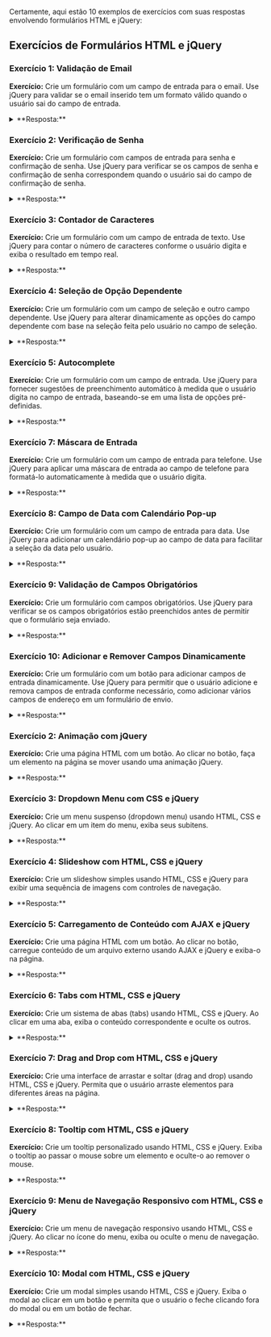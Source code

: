Certamente, aqui estão 10 exemplos de exercícios com suas respostas envolvendo formulários HTML e jQuery:

## Exercícios de Formulários HTML e jQuery

</details>

### Exercício 1: Validação de Email
**Exercício:**
Crie um formulário com um campo de entrada para o email. Use jQuery para validar se o email inserido tem um formato válido quando o usuário sai do campo de entrada.

<details><summary>**Resposta:**</summary></summary>

```html
<!DOCTYPE html>
<html>
<head>
    <title>Validação de Email</title>
    <script src="https://code.jquery.com/jquery-3.6.0.min.js"></script>
    <script>
        $(document).ready(function(){
            $('#email').blur(function(){
                var email = $(this).val();
                if(!isValidEmail(email)){
                    alert("Por favor, insira um email válido.");
                    $(this).val('');
                    $(this).focus();
                }
            });
            
            function isValidEmail(email) {
                var pattern = /^[^\s@]+@[^\s@]+\.[^\s@]+$/;
                return pattern.test(email);
            }
        });
    </script>
</head>
<body>
    <form>
        Email: <input type="email" id="email" name="email">
    </form>
</body>
</html>
```

</details>

### Exercício 2: Verificação de Senha

**Exercício:**
Crie um formulário com campos de entrada para senha e confirmação de senha. Use jQuery para verificar se os campos de senha e confirmação de senha correspondem quando o usuário sai do campo de confirmação de senha.

<details><summary>**Resposta:**</summary></summary>
```html
<!DOCTYPE html>
<html>
<head>
    <title>Verificação de Senha</title>
    <script src="https://code.jquery.com/jquery-3.6.0.min.js"></script>
    <script>
        $(document).ready(function(){
            $('#confirm_password').blur(function(){
                var password = $('#password').val();
                var confirmPassword = $(this).val();
                if(password !== confirmPassword){
                    alert("As senhas não correspondem.");
                    $('#password').val('');
                    $(this).val('');
                    $('#password').focus();
                }
            });
        });
    </script>
</head>
<body>
    <form>
        Senha: <input type="password" id="password" name="password"><br>
        Confirme a Senha: <input type="password" id="confirm_password" name="confirm_password">
    </form>
</body>
</html>
```

</details>

### Exercício 3: Contador de Caracteres
**Exercício:**
Crie um formulário com um campo de entrada de texto. Use jQuery para contar o número de caracteres conforme o usuário digita e exiba o resultado em tempo real.

<details><summary>**Resposta:**</summary>
```html
<!DOCTYPE html>
<html>
<head>
    <title>Contador de Caracteres</title>
    <script src="https://code.jquery.com/jquery-3.6.0.min.js"></script>
    <script>
        $(document).ready(function(){
            $('#input_text').keyup(function(){
                var characters = $(this).val().length;
                $('#character_count').text(characters);
            });
        });
    </script>
</head>
<body>
    <form>
        <textarea id="input_text"></textarea>
        <div>Contagem de caracteres: <span id="character_count">0</span></div>
    </form>
</body>
</html>
```

Claro, aqui estão os próximos exemplos:

</details>

### Exercício 4: Seleção de Opção Dependente
**Exercício:**
Crie um formulário com um campo de seleção e outro campo dependente. Use jQuery para alterar dinamicamente as opções do campo dependente com base na seleção feita pelo usuário no campo de seleção.

<details><summary>**Resposta:**</summary>
```html
<!DOCTYPE html>
<html>
<head>
    <title>Seleção de Opção Dependente</title>
    <script src="https://code.jquery.com/jquery-3.6.0.min.js"></script>
    <script>
        $(document).ready(function(){
            $('#select_option').change(function(){
                var selectedOption = $(this).val();
                if(selectedOption === 'A'){
                    $('#dependent_field').html('<option value="X">Opção X</option><option value="Y">Opção Y</option>');
                } else if(selectedOption === 'B'){
                    $('#dependent_field').html('<option value="P">Opção P</option><option value="Q">Opção Q</option>');
                } else {
                    $('#dependent_field').html('<option value="">Selecione uma opção</option>');
                }
            });
        });
    </script>
</head>
<body>
    <form>
        Campo de Seleção:
        <select id="select_option">
            <option value="">Selecione</option>
            <option value="A">Opção A</option>
            <option value="B">Opção B</option>
        </select><br>
        
        Campo Dependente:
        <select id="dependent_field">
            <option value="">Selecione uma opção</option>
        </select>
    </form>
</body>
</html>
```

</details>

### Exercício 5: Autocomplete
**Exercício:**
Crie um formulário com um campo de entrada. Use jQuery para fornecer sugestões de preenchimento automático à medida que o usuário digita no campo de entrada, baseando-se em uma lista de opções pré-definidas.

<details><summary>**Resposta:**</summary>
```html
<!DOCTYPE html>
<html>
<head>
    <title>Autocomplete</title>
    <script src="https://code.jquery.com/jquery-3.6.0.min.js"></script>
    <script>
        $(document).ready(function(){
            var suggestions = ["Maçã", "Banana", "Pera", "Uva", "Laranja"];
            
            $('#input_text').autocomplete({
                source: suggestions
            });
        });
    </script>
    <link rel="stylesheet" href="https://cdnjs.cloudflare.com/ajax/libs/jqueryui/1.12.1/jquery-ui.min.css">
    <script src="https://cdnjs.cloudflare.com/ajax/libs/jqueryui/1.12.1/jquery-ui.min.js"></script>
</head>
<body>
    <form>
        Campo de Entrada:
        <input type="text" id="input_text">
    </form>
</body>
</html>
```

Claro, aqui estão mais exemplos:

</details>

### Exercício 6: Envio Assíncrono de Formulário
**Exercício:**
Crie um formulário com campos de entrada para nome e email. Use jQuery para enviar os dados do formulário para um servidor de forma assíncrona, sem atualizar a página.

<details><summary>**Resposta:**</summary>
```html
<!DOCTYPE html>
<html>
<head>
    <title>Envio Assíncrono de Formulário</title>
    <script src="https://code.jquery.com/jquery-3.6.0.min.js"></script>
    <script>
        $(document).ready(function(){
            $('#submit_button').click(function(e){
                e.preventDefault();
                var name = $('#name').val();
                var email = $('#email').val();
                $.ajax({
                    url: 'seu_script_de_processamento.php',
                    method: 'POST',
                    data: {name: name, email: email},
                    success: function(response){
                        alert(response); // Exibir mensagem de sucesso ou fazer outra ação
                    }
                });
            });
        });
    </script>
</head>
<body>
    <form>
        Nome: <input type="text" id="name" name="name"><br>
        Email: <input type="email" id="email" name="email"><br>
        <button type="submit" id="submit_button">Enviar</button>
    </form>
</body>
</html>
```

</details>

### Exercício 7: Máscara de Entrada
**Exercício:**
Crie um formulário com um campo de entrada para telefone. Use jQuery para aplicar uma máscara de entrada ao campo de telefone para formatá-lo automaticamente à medida que o usuário digita.

<details><summary>**Resposta:**</summary>
```html
<!DOCTYPE html>
<html>
<head>
    <title>Máscara de Entrada</title>
    <script src="https://code.jquery.com/jquery-3.6.0.min.js"></script>
    <script src="https://cdnjs.cloudflare.com/ajax/libs/jquery.mask/1.14.16/jquery.mask.min.js"></script>
    <script>
        $(document).ready(function(){
            $('#phone').mask('(00) 00000-0000');
        });
    </script>
</head>
<body>
    <form>
        Telefone: <input type="text" id="phone" name="phone">
    </form>
</body>
</html>
```

Claro, aqui estão mais exemplos:

</details>

### Exercício 8: Campo de Data com Calendário Pop-up
**Exercício:**
Crie um formulário com um campo de entrada para data. Use jQuery para adicionar um calendário pop-up ao campo de data para facilitar a seleção da data pelo usuário.

<details><summary>**Resposta:**</summary>
```html
<!DOCTYPE html>
<html>
<head>
    <title>Campo de Data com Calendário Pop-up</title>
    <script src="https://code.jquery.com/jquery-3.6.0.min.js"></script>
    <script src="https://cdnjs.cloudflare.com/ajax/libs/jqueryui/1.12.1/jquery-ui.min.js"></script>
    <link rel="stylesheet" href="https://cdnjs.cloudflare.com/ajax/libs/jqueryui/1.12.1/jquery-ui.min.css">
    <script>
        $(document).ready(function(){
            $('#date').datepicker({
                dateFormat: 'yy-mm-dd'
            });
        });
    </script>
</head>
<body>
    <form>
        Data: <input type="text" id="date" name="date">
    </form>
</body>
</html>
```

</details>

### Exercício 9: Validação de Campos Obrigatórios
**Exercício:**
Crie um formulário com campos obrigatórios. Use jQuery para verificar se os campos obrigatórios estão preenchidos antes de permitir que o formulário seja enviado.

<details><summary>**Resposta:**</summary>
```html
<!DOCTYPE html>
<html>
<head>
    <title>Validação de Campos Obrigatórios</title>
    <script src="https://code.jquery.com/jquery-3.6.0.min.js"></script>
    <script>
        $(document).ready(function(){
            $('#submit_button').click(function(){
                var name = $('#name').val();
                var email = $('#email').val();
                if(name === '' || email === ''){
                    alert("Por favor, preencha todos os campos obrigatórios.");
                    return false;
                }
            });
        });
    </script>
</head>
<body>
    <form>
        Nome: <input type="text" id="name" name="name"><br>
        Email: <input type="email" id="email" name="email"><br>
        <button type="submit" id="submit_button">Enviar</button>
    </form>
</body>
</html>
```

Claro, aqui está o último exemplo:

</details>

### Exercício 10: Adicionar e Remover Campos Dinamicamente
**Exercício:**
Crie um formulário com um botão para adicionar campos de entrada dinamicamente. Use jQuery para permitir que o usuário adicione e remova campos de entrada conforme necessário, como adicionar vários campos de endereço em um formulário de envio.

<details><summary>**Resposta:**</summary>
```html
<!DOCTYPE html>
<html>
<head>
    <title>Adicionar e Remover Campos Dinamicamente</title>
    <script src="https://code.jquery.com/jquery-3.6.0.min.js"></script>
    <script>
        $(document).ready(function(){
            var max_fields = 5; // Número máximo de campos
            var wrapper = $("#input_fields_wrap"); // Container de campos
            var add_button = $("#add_field_button"); // Botão de adicionar campo

            var x = 1; // Inicial contador de campos
            $(add_button).click(function(e){
                e.preventDefault();
                if(x < max_fields){ // Checa limite máximo de campos
                    x++; // Incrementa contador
                    $(wrapper).append('<div><input type="text" name="field_' + x + '"/><a href="#" class="remove_field">Remover</a></div>'); // Adiciona campo de entrada
                }
            });

            $(wrapper).on("click",".remove_field", function(e){
                e.preventDefault(); $(this).parent('div').remove(); x--;
            });
        });
    </script>
</head>
<body>
    <form>
        <div id="input_fields_wrap">
            <button id="add_field_button">Adicionar Campo</button>
        </div>
    </form>
</body>
</html>
```

Neste exemplo, os campos de entrada são adicionados dinamicamente quando o usuário clica no botão "Adicionar Campo" e podem ser removidos clicando no link "Remover" ao lado de cada campo. O número máximo de campos é definido pela variável `max_fields`.

Claro, aqui estão 10 exemplos de exercícios com suas respostas envolvendo HTML, CSS e jQuery:

</details>

### Exercício 1: Toggle de Classe com jQuery
**Exercício:**
Crie uma página HTML com um botão. Ao clicar no botão, alterne a classe de um elemento na página para alterar seu estilo usando jQuery.

<details><summary>**Resposta:**</summary>
```html
<!DOCTYPE html>
<html>
<head>
    <title>Toggle de Classe com jQuery</title>
    <style>
        .highlighted {
            background-color: yellow;
        }
    </style>
    <script src="https://code.jquery.com/jquery-3.6.0.min.js"></script>
    <script>
        $(document).ready(function(){
            $('#toggle_button').click(function(){
                $('#element_to_toggle').toggleClass('highlighted');
            });
        });
    </script>
</head>
<body>
    <button id="toggle_button">Toggle Classe</button>
    <div id="element_to_toggle">Elemento para Alternar</div>
</body>
</html>
```

</details>

### Exercício 2: Animação com jQuery
**Exercício:**
Crie uma página HTML com um botão. Ao clicar no botão, faça um elemento na página se mover usando uma animação jQuery.

<details><summary>**Resposta:**</summary>
```html
<!DOCTYPE html>
<html>
<head>
    <title>Animação com jQuery</title>
    <style>
        #animated_element {
            width: 100px;
            height: 100px;
            background-color: blue;
            position: relative;
        }
    </style>
    <script src="https://code.jquery.com/jquery-3.6.0.min.js"></script>
    <script>
        $(document).ready(function(){
            $('#animate_button').click(function(){
                $('#animated_element').animate({left: '250px'});
            });
        });
    </script>
</head>
<body>
    <button id="animate_button">Animar</button>
    <div id="animated_element"></div>
</body>
</html>
```

Claro, aqui estão mais exemplos:

</details>

### Exercício 3: Dropdown Menu com CSS e jQuery
**Exercício:**
Crie um menu suspenso (dropdown menu) usando HTML, CSS e jQuery. Ao clicar em um item do menu, exiba seus subitens.

<details><summary>**Resposta:**</summary>
```html
<!DOCTYPE html>
<html>
<head>
    <title>Dropdown Menu com CSS e jQuery</title>
    <style>
        .dropdown {
            position: relative;
            display: inline-block;
        }
        .dropdown-content {
            display: none;
            position: absolute;
            background-color: #f9f9f9;
            min-width: 100px;
            box-shadow: 0 8px 16px 0 rgba(0,0,0,0.2);
            z-index: 1;
        }
        .dropdown:hover .dropdown-content {
            display: block;
        }
        .dropdown-content a {
            color: black;
            padding: 12px 16px;
            text-decoration: none;
            display: block;
        }
    </style>
    <script src="https://code.jquery.com/jquery-3.6.0.min.js"></script>
    <script>
        $(document).ready(function(){
            $('.dropdown').hover(function(){
                $(this).find('.dropdown-content').toggle();
            });
        });
    </script>
</head>
<body>
    <div class="dropdown">
        <span>Menu</span>
        <div class="dropdown-content">
            <a href="#">Item 1</a>
            <a href="#">Item 2</a>
            <a href="#">Item 3</a>
        </div>
    </div>
</body>
</html>
```

</details>

### Exercício 4: Slideshow com HTML, CSS e jQuery
**Exercício:**
Crie um slideshow simples usando HTML, CSS e jQuery para exibir uma sequência de imagens com controles de navegação.

<details><summary>**Resposta:**</summary>
```html
<!DOCTYPE html>
<html>
<head>
    <title>Slideshow com HTML, CSS e jQuery</title>
    <style>
        .slideshow-container {
            position: relative;
            max-width: 1000px;
            margin: auto;
        }
        .mySlides {
            display: none;
        }
        .prev, .next {
            cursor: pointer;
            position: absolute;
            top: 50%;
            width: auto;
            padding: 16px;
            margin-top: -22px;
            color: white;
            font-weight: bold;
            font-size: 18px;
            transition: 0.6s ease;
            border-radius: 0 3px 3px 0;
        }
        .next {
            right: 0;
            border-radius: 3px 0 0 3px;
        }
        .prev:hover, .next:hover {
            background-color: rgba(0,0,0,0.8);
        }
        .numbertext {
            color: #f2f2f2;
            font-size: 12px;
            padding: 8px 12px;
            position: absolute;
            top: 0;
        }
        .caption-container {
            text-align: center;
            background-color: rgba(0,0,0,0.8);
            padding: 2px 16px;
            color: white;
        }
        .dot {
            cursor: pointer;
            height: 15px;
            width: 15px;
            margin: 0 2px;
            background-color: #bbb;
            border-radius: 50%;
            display: inline-block;
            transition: background-color 0.6s ease;
        }
        .active, .dot:hover {
            background-color: #717171;
        }
        .fade {
            animation-name: fade;
            animation-duration: 1.5s;
        }
        @keyframes fade {
            from {opacity: .4}
            to {opacity: 1}
        }
    </style>
    <script src="https://code.jquery.com/jquery-3.6.0.min.js"></script>
    <script>
        var slideIndex = 1;
        showSlides(slideIndex);
        function plusSlides(n) {
            showSlides(slideIndex += n);
        }
        function currentSlide(n) {
            showSlides(slideIndex = n);
        }
        function showSlides(n) {
            var i;
            var slides = $(".mySlides");
            var dots = $(".dot");
            if (n > slides.length) {slideIndex = 1}
            if (n < 1) {slideIndex = slides.length}
            for (i = 0; i < slides.length; i++) {
                slides[i].style.display = "none";
            }
            for (i = 0; i < dots.length; i++) {
                dots[i].className = dots[i].className.replace(" active", "");
            }
            slides[slideIndex-1].style.display = "block";
            dots[slideIndex-1].className += " active";
        }
    </script>
</head>
<body>
    <div class="slideshow-container">
        <div class="mySlides fade">
            <img src="img1.jpg">
        </div>
        <div class="mySlides fade">
            <img src="img2.jpg">
        </div>
        <div class="mySlides fade">
            <img src="img3.jpg">
        </div>
        <a class="prev" onclick="plusSlides(-1)">&#10094;</a>
        <a class="next" onclick="plusSlides(1)">&#10095;</a>
    </div>
    <br>
    <div style="text-align:center">
        <span class="dot" onclick="currentSlide(1)"></span> 
        <span class="dot" onclick="currentSlide(2)"></span> 
        <span class="dot" onclick="currentSlide(3)"></span> 
    </div>
</body>
</html>
```

Claro, aqui estão mais exemplos:

</details>

### Exercício 5: Carregamento de Conteúdo com AJAX e jQuery
**Exercício:**
Crie uma página HTML com um botão. Ao clicar no botão, carregue conteúdo de um arquivo externo usando AJAX e jQuery e exiba-o na página.

<details><summary>**Resposta:**</summary>
```html
<!DOCTYPE html>
<html>
<head>
    <title>Carregamento de Conteúdo com AJAX e jQuery</title>
    <script src="https://code.jquery.com/jquery-3.6.0.min.js"></script>
    <script>
        $(document).ready(function(){
            $('#load_content_button').click(function(){
                $('#content').load('conteudo.html');
            });
        });
    </script>
</head>
<body>
    <button id="load_content_button">Carregar Conteúdo</button>
    <div id="content"></div>
</body>
</html>
```
*conteudo.html*
```html
<p>Este é um conteúdo carregado dinamicamente.</p>
```

</details>

### Exercício 6: Tabs com HTML, CSS e jQuery
**Exercício:**
Crie um sistema de abas (tabs) usando HTML, CSS e jQuery. Ao clicar em uma aba, exiba o conteúdo correspondente e oculte os outros.

<details><summary>**Resposta:**</summary>
```html
<!DOCTYPE html>
<html>
<head>
    <title>Tabs com HTML, CSS e jQuery</title>
    <style>
        .tabcontent {
            display: none;
        }
    </style>
    <script src="https://code.jquery.com/jquery-3.6.0.min.js"></script>
    <script>
        $(document).ready(function(){
            $('.tablinks').click(function(){
                var tabId = $(this).attr('data-tab');
                $('.tabcontent').hide();
                $('#' + tabId).show();
            });
        });
    </script>
</head>
<body>
    <div class="tab">
        <button class="tablinks" data-tab="tab1">Tab 1</button>
        <button class="tablinks" data-tab="tab2">Tab 2</button>
    </div>
    <div id="tab1" class="tabcontent">
        <h3>Conteúdo da Tab 1</h3>
        <p>Este é o conteúdo da Tab 1.</p>
    </div>
    <div id="tab2" class="tabcontent">
        <h3>Conteúdo da Tab 2</h3>
        <p>Este é o conteúdo da Tab 2.</p>
    </div>
</body>
</html>
```

Claro, aqui estão mais exemplos:

</details>

### Exercício 7: Drag and Drop com HTML, CSS e jQuery
**Exercício:**
Crie uma interface de arrastar e soltar (drag and drop) usando HTML, CSS e jQuery. Permita que o usuário arraste elementos para diferentes áreas na página.

<details><summary>**Resposta:**</summary>
```html
<!DOCTYPE html>
<html>
<head>
    <title>Drag and Drop com HTML, CSS e jQuery</title>
    <style>
        .drag-container {
            width: 300px;
            height: 300px;
            border: 2px solid #000;
            margin: 20px;
            float: left;
        }
        .draggable {
            width: 50px;
            height: 50px;
            background-color: #00f;
            margin: 10px;
        }
    </style>
    <script src="https://code.jquery.com/jquery-3.6.0.min.js"></script>
    <script>
        $(document).ready(function(){
            $('.draggable').draggable();
        });
    </script>
</head>
<body>
    <div class="drag-container" id="container1">
        <div class="draggable"></div>
    </div>
    <div class="drag-container" id="container2">
        <div class="draggable"></div>
    </div>
</body>
</html>
```

</details>

### Exercício 8: Tooltip com HTML, CSS e jQuery
**Exercício:**
Crie um tooltip personalizado usando HTML, CSS e jQuery. Exiba o tooltip ao passar o mouse sobre um elemento e oculte-o ao remover o mouse.

<details><summary>**Resposta:**</summary>
```html
<!DOCTYPE html>
<html>
<head>
    <title>Tooltip com HTML, CSS e jQuery</title>
    <style>
        .tooltip {
            position: relative;
            display: inline-block;
            border-bottom: 1px dotted black;
        }
        .tooltip .tooltiptext {
            visibility: hidden;
            width: 120px;
            background-color: #555;
            color: #fff;
            text-align: center;
            border-radius: 6px;
            padding: 5px 0;
            position: absolute;
            z-index: 1;
            bottom: 125%;
            left: 50%;
            margin-left: -60px;
            opacity: 0;
            transition: opacity 0.3s;
        }
        .tooltip:hover .tooltiptext {
            visibility: visible;
            opacity: 1;
        }
    </style>
</head>
<body>
    <div class="tooltip">Passe o mouse aqui
        <span class="tooltiptext">Tooltip Texto</span>
    </div>
</body>
</html>
```

Claro, aqui estão mais exemplos:

</details>

### Exercício 9: Menu de Navegação Responsivo com HTML, CSS e jQuery
**Exercício:**
Crie um menu de navegação responsivo usando HTML, CSS e jQuery. Ao clicar no ícone do menu, exiba ou oculte o menu de navegação.

<details><summary>**Resposta:**</summary>
```html
<!DOCTYPE html>
<html>
<head>
    <title>Menu de Navegação Responsivo com HTML, CSS e jQuery</title>
    <style>
        .navbar {
            overflow: hidden;
            background-color: #333;
        }
        .navbar a {
            float: left;
            display: block;
            color: #f2f2f2;
            text-align: center;
            padding: 14px 20px;
            text-decoration: none;
            font-size: 17px;
        }
        .dropdown {
            float: left;
            overflow: hidden;
        }
        .dropdown .dropbtn {
            font-size: 17px;    
            border: none;
            outline: none;
            color: #f2f2f2;
            padding: 14px 20px;
            background-color: inherit;
            font-family: inherit;
            margin: 0;
        }
        .navbar a:hover, .dropdown:hover .dropbtn {
            background-color: #ddd;
            color: black;
        }
        .dropdown-content {
            display: none;
            position: absolute;
            background-color: #f9f9f9;
            min-width: 160px;
            box-shadow: 0px 8px 16px 0px rgba(0,0,0,0.2);
            z-index: 1;
        }
        .dropdown-content a {
            float: none;
            color: black;
            padding: 12px 16px;
            text-decoration: none;
            display: block;
            text-align: left;
        }
        .dropdown-content a:hover {
            background-color: #ddd;
        }
        .dropdown:hover .dropdown-content {
            display: block;
        }
        .icon {
            display: none;
        }
        @media screen and (max-width: 600px) {
            .navbar a:not(:first-child), .dropdown .dropbtn {
                display: none;
            }
            .navbar a.icon {
                float: right;
                display: block;
            }
            .navbar.responsive a {
                float: none;
                display: block;
                text-align: left;
            }
            .navbar.responsive .dropdown {
                float: none;
            }
            .navbar.responsive .dropdown-content {
                position: relative;
            }
            .navbar.responsive .dropdown .dropbtn {
                display: block;
                width: 100%;
                text-align: left;
            }
        }
    </style>
    <script src="https://code.jquery.com/jquery-3.6.0.min.js"></script>
    <script>
        $(document).ready(function(){
            $('.icon').click(function(){
                $('.navbar').toggleClass('responsive');
            });
        });
    </script>
</head>
<body>
    <div class="navbar" id="myNavbar">
        <a href="#">Home</a>
        <a href="#">Link</a>
        <div class="dropdown">
            <button class="dropbtn">Dropdown
                <i class="fa fa-caret-down"></i>
            </button>
            <div class="dropdown-content">
                <a href="#">Link 1</a>
                <a href="#">Link 2</a>
                <a href="#">Link 3</a>
            </div>
        </div> 
        <a href="#">About</a>
        <a href="#">Contact</a>
        <a href="javascript:void(0);" class="icon">&#9776;</a>
    </div>
</body>
</html>
```

</details>

### Exercício 10: Modal com HTML, CSS e jQuery
**Exercício:**
Crie um modal simples usando HTML, CSS e jQuery. Exiba o modal ao clicar em um botão e permita que o usuário o feche clicando fora do modal ou em um botão de fechar.

<details><summary>**Resposta:**</summary>
```html
<!DOCTYPE html>
<html>
<head>
    <title>Modal com HTML, CSS e jQuery</title>
    <style>
        .modal {
            display: none; 
            position: fixed; 
            z-index: 1; 
            padding-top: 100px; 
            left: 0;
            top: 0;
            width: 100%; 
            height: 100%; 
            overflow: auto; 
            background-color: rgb(0,0,0); 
            background-color: rgba(0,0,0,0.4); 
        }
        .modal-content {
            background-color: #fefefe;
            margin: auto;
            padding: 20px;
            border: 1px solid #888;
            width: 80%;
        }
        .close {
            color: #aaa;
            float: right;
            font-size: 28px;
            font-weight: bold;
        }
        .close:hover,
        .close:focus {
            color: black;
            text-decoration: none;
            cursor: pointer;
        }
    </style>
    <script src="https://code.jquery.com/jquery-3.6.0.min.js"></script>
    <script>
        $(document).ready(function(){
            $('#open_modal_button').click(function(){
                $('.modal').css('display', 'block');
            });
            $('.close').click(function(){
                $('.modal').css('display', 'none');
            });
            $(window).click(function(event){
                if(event.target.className === 'modal'){
                    $('.modal').css('display', 'none');
                }
            });
        });
    </script>
</head>
<body>
    <button id="open_modal_button">Abrir Modal</button>
    <div class="modal">
        <div class="modal-content">
            <span class="close">&times;</span>
            <p>Este é um modal simples.</p>
            <p>Clique fora deste modal para fechar.</p>
        </div>
    </div>
</body>
</html>
```

Estes exemplos demonstram diferentes recursos e técnicas utilizando HTML, CSS e jQuery para criar interfaces interativas e responsivas.


